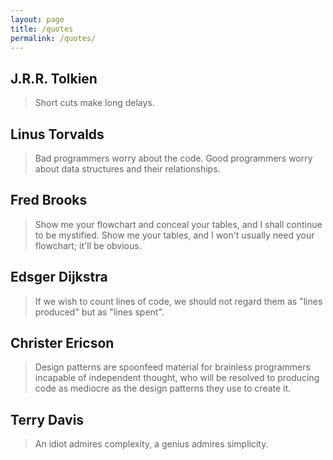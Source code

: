 ```yaml
---
layout: page
title: /quotes
permalink: /quotes/
---
```


## J.R.R. Tolkien
> Short cuts make long delays.

## Linus Torvalds
> Bad programmers worry about the code. Good programmers worry about data structures and their relationships.

## Fred Brooks
> Show me your flowchart and conceal your tables, and I shall continue to be mystified. Show me your tables, and I won't usually need your flowchart; it'll be obvious.

## Edsger Dijkstra
> If we wish to count lines of code, we should not regard them as "lines produced" but as "lines spent".

## Christer Ericson
> Design patterns are spoonfeed material for brainless programmers incapable of independent thought, who will be resolved to producing code as mediocre as the design patterns they use to create it.

## Terry Davis
> An idiot admires complexity, a genius admires simplicity.
